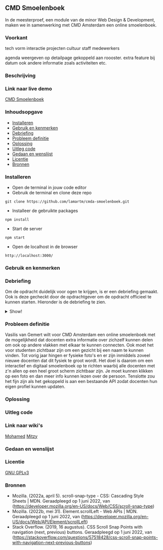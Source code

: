 ## CMD Smoelenboek
In de meesterproef, een module van de minor Web Design & Development, maken we in samenwerking met CMD Amsterdam een online smoelenboek. 

### Voorkant
tech
vorm
interactie
projecten
cultuur 
staff medewerkers

agenda weergeven op detailpage gekoppeld aan roooster. extra feature
bij datum ook andere informatie zoals activiteiten etc.


 
### Beschrijving


### Link naar live demo 
[CMD Smoelenboek](https://smoelenboek-cmd.herokuapp.com/)

### Inhoudsopgave
* [Installeren](#installeren)
* [Gebruik en kenmerken](#gebruik-en-kenmerken)
* [Debriefing](#debriefing)
* [Probleem definitie](#probleem-definitie)
* [Oplossing](#oplossing)
* [Uitleg code](#uitleg-code)
* [Gedaan en wenslijst](#gedaan-en-wenslijst)
* [Licentie](#licentie)
* [Bronnen](#bronnen)

### Installeren
- Open de terminal in jouw code editor 
- Gebruik de terminal en clone deze repo 
```
git clone https://github.com/lamartm/cmda-smoelenboek.git
```
- Installeer de gebruikte packages
```
npm install
```
- Start de server
```
npm start
```
- Open de localhost in de browser
```
http://localhost:3000/
```

### Gebruik en kenmerken


### Debriefing 
Om de opdracht duidelijk voor ogen te krijgen, is er een debriefing gemaakt. Ook is deze gecheckt door de opdrachtgever om de opdracht officieel te kunnen starten. Hieronder is de debriefing te zien. 

<details>
<summary>Show!</summary>
1. Contactgegevens
Organisatie:
CMD Amsterdam

Product Owner:
Vasilis van Gemert
v.van.gemert@hva.nl
Postbus 2721, 1000 CS Amsterdam

Datum aanvraag:
23 mei 2022

Datum oplevering:
23 juni 2022

2. Achtergrondinformatie
Communication and Multimedia Design (CMD) is een ontwerp-opleiding voor digital interactive design waarbij studenten leren ontwerpen en realiseren van digitale interactieve oplossingen die optimaal aansluiten bij de behoeften van de gebruikers. CMD is een opleiding van de Hogeschool van Amsterdam. De Unique selling points zijn onder andere interaction design, visual design en techniek. Ook horen hierbij de vakdocenten die een goed netwerk hebben en die recente ontwikkelingen vertalen naar het gehele onderwijsprogramma.

3. Opdrachtomschrijving
Een smoelenboek waarin alle docenten van de opleiding CMD digitaal en interactief te zien zijn. Waarbij je moet kunnen klikken op een foto waaruit meer informatie over de docent te vinden is. Het zou leuk zijn als hier niet alleen contactgegevens te zien zijn maar ook persoonlijke informatie om ook andere specialiteiten te kunnen delen met elkaar. De data moet kunnen worden beheerd en ontsloten in een CMS-systeem en gekoppeld worden aan een bestaande API. Dit zodat de docenten hun eigen profiel kunnen updaten.

Uitdaging:
CMD Amsterdam wil een digitaal en interactief smoelenboek met (exclusieve) informatie per docent met beheer via een CMS-systeem gekoppeld aan een API om docenten/collega's beter te leren kennen en eventueel specialiteiten met elkaar te kunnen delen.

4. Aanleiding
De reden voor aanvraag is dat het fysieke smoelenboek (met foto's van docenten in de gang van de medialounge) is gestopt. Ook zijn er inmiddels meerdere collega's bijgekomen waardoor dit fysiek te groot zou worden. Daarentegen zijn er zoveel nieuwe gezichten waarbij het handig zou zijn om gezichten bij namen te kunnen vinden, voor bijvoorbeeld een eerste ontmoeting.

5. Doelstelling
Een interactief smoelenboek dat voor iedereen te gebruiken valt met als extra aandachtspunt bij het gebruik van blinde mensen en mensen in een rolstoel.

6. Oplevering
Een digitaal en interactief smoelenboek-website met (exclusieve) informatie van alle docenten van CMD Amsterdam. De data kan worden ontsloten en beheerd in een CMS systeem. Het exacte product is dus een interactieve website, waarbij de CMD huisstijl wordt gehanteerd.

7. Randvoorwaarden
Niet bij de oplevering inbegrepen:
Fotograferen van docenten (dit wordt uiteindelijk door de persoon zelf beheerd).

Planning project:
Week 1: Onderzoek, brainstorm en CMS-systeem met API
Week 2: Eerste iteratie product
Week 3: Tweede iteratie product
Week 4: Derde iteratie product
Week 5: Oplevering product

Noodzakelijk start project:
De content, data voor het CMS-systeem (foto, naam, contactgegevens en specialiteiten).

Systemen, technieken en expertise:
CMS-systeem met gekoppelde API.

Specificaties/eisen:
Data moet kunnen worden ontsloten en beheerd in een CMS systeem.

Externe obstakels:
Geen database van de docenten aan CMD Amsterdam.

8. Gebruikers van het eindresultaat
De website is uiteindelijk bedoeld voor docenten en studenten aan de opleiding CMD van de Hogeschool van Amsterdam. Het doel wat zij willen bereiken heeft vele mogelijkheden. Zo kun je denken aan als student snel een naam willen vinden bij een gezicht kunnen vinden of als docent snel meer te weten komen over collega’s, zodat er interessantere connecties te leggen valt. De meningen over het digitaal smoelenboek zijn verdeeld met daarbij vooral het aspect op de extra informatie (specialiteiten), niet iedere docent is het hiermee eens dit te willen delen. Voor dit product dus een extra uitdaging.

9. Relatie met andere projecten
Eventueel met de website van CMD Amsterdam.
</details>

### Probleem definitie
Vasilis van Gemert wilt voor CMD Amsterdam een online smoelenboek met de mogelijkheid dat docenten extra informatie over zichzelf kunnen delen om ook op andere vlakken met elkaar te kunnen connecten. Ook moet het voor studenten zichtbaar zijn om een gezicht bij een naam te kunnen vinden. Tot vorig jaar hingen er fysieke foto's en er zijn inmiddels zoveel nieuwe docenten dat dit fysiek te groot wordt. Het doel is daarom om een interactief en digitaal smoelenboek op te richten waarbij alle docenten met z'n allen op een heel groot scherm zichtbaar zijn. Je moet kunnen klikken op een foto en dan meer info kunnen lezen over de persoon. Tenslotte zou het fijn zijn als het gekoppeld is aan een bestaande API zodat docenten hun eigen profiel kunnen updaten.

### Oplossing 

### Uitleg code 

### Link naar wiki's
[Mohamed](https://github.com/lamartm/cmda-smoelenboek/wiki)
[Mitzy](https://github.com/Mitzyyy/cmda-smoelenboek/wiki)

### Gedaan en wenslijst

### Licentie
[GNU GPLv3](LICENSE)

### Bronnen 
- Mozilla. (2022a, april 5). scroll-snap-type - CSS: Cascading Style Sheets | MDN. Geraadpleegd op 1 juni 2022, van (https://developer.mozilla.org/en-US/docs/Web/CSS/scroll-snap-type)
- Mozilla. (2022b, mei 31). Element.scrollLeft - Web APIs | MDN. Geraadpleegd op 1 juni 2022, van (https://developer.mozilla.org/en-US/docs/Web/API/Element/scrollLeft)
- Stack Overflow. (2019, 16 augustus). CSS Scroll Snap Points with navigation (next, previous) buttons. Geraadpleegd op 1 juni 2022, van (https://stackoverflow.com/questions/57518428/css-scroll-snap-points-with-navigation-next-previous-buttons)
